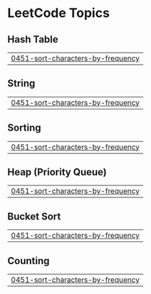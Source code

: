 

<!---LeetCode Topics Start-->
# LeetCode Topics
## Hash Table
|  |
| ------- |
| [0451-sort-characters-by-frequency](https://github.com/solomon-2105/Leetcode-problems/tree/master/0451-sort-characters-by-frequency) |
## String
|  |
| ------- |
| [0451-sort-characters-by-frequency](https://github.com/solomon-2105/Leetcode-problems/tree/master/0451-sort-characters-by-frequency) |
## Sorting
|  |
| ------- |
| [0451-sort-characters-by-frequency](https://github.com/solomon-2105/Leetcode-problems/tree/master/0451-sort-characters-by-frequency) |
## Heap (Priority Queue)
|  |
| ------- |
| [0451-sort-characters-by-frequency](https://github.com/solomon-2105/Leetcode-problems/tree/master/0451-sort-characters-by-frequency) |
## Bucket Sort
|  |
| ------- |
| [0451-sort-characters-by-frequency](https://github.com/solomon-2105/Leetcode-problems/tree/master/0451-sort-characters-by-frequency) |
## Counting
|  |
| ------- |
| [0451-sort-characters-by-frequency](https://github.com/solomon-2105/Leetcode-problems/tree/master/0451-sort-characters-by-frequency) |
<!---LeetCode Topics End-->